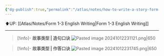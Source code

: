 ```yaml
---
{"dg-publish":true,"permalink":"/atlas/notes/how-to-write-a-story-form-1-3/","noteIcon":""}
---
```


⬆️UP: [[Atlas/Notes/Form 1-3 English Writing\|Form 1-3 English Writing]]

---

> [!info]- **故事类型 | 造句口诀**
> ![Pasted image 20241012231121.png|650](/img/user/Atlas/Utilities/Images/Pasted%20image%2020241012231121.png)

> [!info]- **故事类型 | 作答口诀**
> ![Pasted image 20241012231745.png|650](/img/user/Atlas/Utilities/Images/Pasted%20image%2020241012231745.png)

